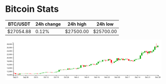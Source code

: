 # Bitcoin Stats

BTC/USDT|24h change|24h high|24h low|
|---|---|---|---|
|$27054.88|0.12%|$27500.00|$25700.00|

<img src="./chart.svg">
